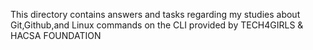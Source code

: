 This directory contains answers and tasks regarding my studies about Git,Github,and Linux commands on the CLI provided by TECH4GIRLS & HACSA FOUNDATION

